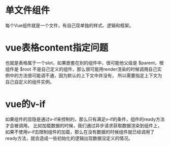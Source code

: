 # 单文件组件
  每个Vue组件就是一个文件，有自己现单独的样式、逻辑和框架。
# vue表格content指定问题
  也就是表格属于一个slot，如果嵌套在别的组件中，很可能他父级是 $parent，根组件是 $root
  不是自己定义的组件，那么很可能用render渲染的时候调用自己实例中的方法很可能调不通，因为默认的上下文中并没有，
  所以需要指定上下文为自己自定义的组件实例。
# vue的v-if
  如果组件的显隐是通过v-if来控制的，那么只有满足v-if的条件，组件的ready方法才会被调用。
  比如加载数据的时候，我们通过异步请求获取数据渲染到组件上，如果不使用v-if去限制组件的加载，那么在没有数据的时候组件就已经调用了ready方法，就会造成一些初始化的逻辑出现数据没定义的情况。